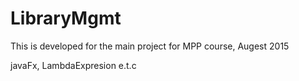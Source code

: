 # LibraryMgmt
This is developed for the main project for MPP course, Augest 2015

javaFx, LambdaExpresion e.t.c
